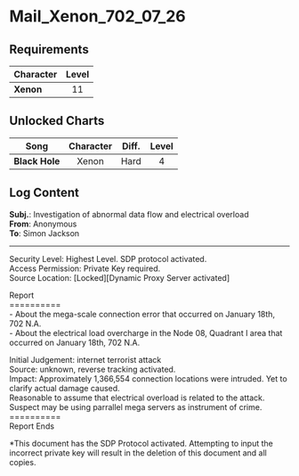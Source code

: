 # Mail_Xenon_702_07_26
## Requirements
|Character|Level|
|---------|:---:|
|**Xenon**| 11  |

## Unlocked Charts
|     Song     |Character|Diff.|Level|
|--------------|:-------:|:---:|:---:|
|**Black Hole**|  Xenon  |Hard |  4  |

## Log Content
**Subj.**: Investigation of abnormal data flow and electrical overload<br>
**From**: Anonymous<br>
**To**: Simon Jackson
___
Security Level: Highest Level. SDP protocol activated.<br>
Access Permission: Private Key required.<br>
Source Location: [Locked][Dynamic Proxy Server activated]

Report<br>
==========<br>
\- About the mega\-scale connection error that occurred on January 18th, 702 N.A.<br>
\- About the electrical load overcharge in the Node 08, Quadrant I area that occurred on January 18th, 702 N.A.

Initial Judgement: internet terrorist attack<br>
Source: unknown, reverse tracking activated.<br>
Impact: Approximately 1,366,554 connection locations were intruded. Yet to clarify actual damage caused.<br>
Reasonable to assume that electrical overload is related to the attack. Suspect may be using parrallel mega servers as instrument of crime.<br>
==========<br>
Report Ends

\*This document has the SDP Protocol activated. Attempting to input the incorrect private key will result in the deletion of this document and all copies.
